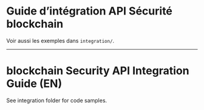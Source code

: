 # Guide d’intégration API Sécurité blockchain

Voir aussi les exemples dans `integration/`.

---

# blockchain Security API Integration Guide (EN)

See integration folder for code samples.
